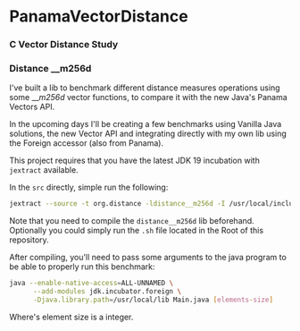 # PanamaVectorDistance

### C Vector Distance Study
### Distance __m256d

I've built a lib to benchmark different distance measures operations using some ___m256d_ vector functions, to compare it with the new Java's Panama Vectors API.

In the upcoming days I'll be creating a few benchmarks using Vanilla Java solutions, the new Vector API and integrating directly with my own lib
using the Foreign accessor (also from Panama).

This project requires that you have the latest JDK 19 incubation with `jextract` available.

In the `src` directly, simple run the following:
```bash
jextract --source -t org.distance -ldistance__m256d -I /usr/local/include /usr/local/include/distance__m256d.h
```

Note that you need to compile the `distance__m256d` lib beforehand.
Optionally you could simply run the `.sh` file located in the Root of this repository.

After compiling, you'll need to pass some arguments to the java program to be able to properly run this benchmark:

```bash
java --enable-native-access=ALL-UNNAMED \
      --add-modules jdk.incubator.foreign \
      -Djava.library.path=/usr/local/lib Main.java [elements-size]
```

Where's element size is a integer.